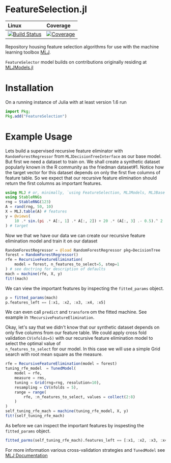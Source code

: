 # FeatureSelection.jl

| Linux | Coverage |
| :------------ | :------- |
| [![Build Status](https://github.com/JuliaAI/FeatureSelection.jl/workflows/CI/badge.svg)](https://github.com/JuliaAI/FeatureSelection.jl/actions) | [![Coverage](https://codecov.io/gh/JuliaAI/FeatureSelection.jl/branch/master/graph/badge.svg)](https://codecov.io/github/JuliaAI/FeatureSelection.jl?branch=dev) |

Repository housing feature selection algorithms for use with the machine learning toolbox
[MLJ](https://alan-turing-institute.github.io/MLJ.jl/dev/).

`FeatureSelector` model builds on contributions originally residing at [MLJModels.jl](https://github.com/JuliaAI/MLJModels.jl/blob/v0.16.15/src/builtins/Transformers.jl#L189-L266)

# Installation
On a running instance of Julia with at least version 1.6 run
```julia
import Pkg;
Pkg.add("FeatureSelection")
```

# Example Usage
Lets build a supervised recursive feature eliminator with `RandomForestRegressor` from `MLJDecisionTreeInterface` as our base model.
But first we need a dataset to train on. We shall create a synthetic dataset popularly known in the R community as the friedman dataset#1. Notice how the target vector for this dataset depends on only the first 
five columns of feature table. So we expect that our recursive feature elimination should return the first
columns as important features.
```julia
using MLJ # or, minimally, `using FeatureSelection, MLJModels, MLJBase`
using StableRNGs
rng = StableRNG(123)
A = rand(rng, 50, 10)
X = MLJ.table(A) # features
y = @views(
    10 .* sin.(pi .* A[:, 1] .* A[:, 2]) + 20 .* (A[:, 3] .- 0.5).^ 2 .+ 10 .* A[:, 4] .+ 5 * A[:, 5]
) # target
```
Now we that we have our data we can create our recursive feature elimination model and train it on our dataset
```julia
RandomForestRegressor = @load RandomForestRegressor pkg=DecisionTree
forest = RandomForestRegressor()
rfe = RecursiveFeatureElimination(
    model = forest, n_features_to_select=5, step=1
) # see doctring for description of defaults
mach = machine(rfe, X, y)
fit!(mach)
```
We can view the important features by inspecting the `fitted_params` object.
```julia
p = fitted_params(mach)
p.features_left == [:x1, :x2, :x3, :x4, :x5]
```
We can even call `predict` and `transform` om the fitted machine. See example 
in `?RecursiveFeatureElimination`.

Okay, let's say that we didn't know that our synthetic dataset depends on only five 
columns from our feature table. We could apply cross fold validation `CV(nfolds=5)` with our 
recursive feature elimination model to select the optimal value of  
`n_features_to_select` for our model. In this case we will use a simple Grid search with 
root mean square as the measure. 
```julia
rfe = RecursiveFeatureElimination(model = forest)
tuning_rfe_model  = TunedModel(
    model = rfe,
    measure = rms,
    tuning = Grid(rng=rng, resolution=10),
    resampling = CV(nfolds = 5),
    range = range(
        rfe, :n_features_to_select, values = collect(2:8)
    )
)
self_tuning_rfe_mach = machine(tuning_rfe_model, X, y)
fit!(self_tuning_rfe_mach)
```
As before we can inspect the important features by inspesting the `fitted_params` object.
```julia
fitted_parms(self_tuning_rfe_mach).features_left == [:x1, :x2, :x3, :x4, :x5]
```
For more information various cross-validation strategies and `TunedModel` see [MLJ Documentation](https://alan-turing-institute.github.io/MLJ.jl/dev/)